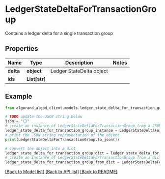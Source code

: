 # LedgerStateDeltaForTransactionGroup

Contains a ledger delta for a single transaction group

## Properties

Name | Type | Description | Notes
------------ | ------------- | ------------- | -------------
**delta** | **object** | Ledger StateDelta object | 
**ids** | **List[str]** |  | 

## Example

```python
from algorand_algod_client.models.ledger_state_delta_for_transaction_group import LedgerStateDeltaForTransactionGroup

# TODO update the JSON string below
json = "{}"
# create an instance of LedgerStateDeltaForTransactionGroup from a JSON string
ledger_state_delta_for_transaction_group_instance = LedgerStateDeltaForTransactionGroup.from_json(json)
# print the JSON string representation of the object
print(LedgerStateDeltaForTransactionGroup.to_json())

# convert the object into a dict
ledger_state_delta_for_transaction_group_dict = ledger_state_delta_for_transaction_group_instance.to_dict()
# create an instance of LedgerStateDeltaForTransactionGroup from a dict
ledger_state_delta_for_transaction_group_from_dict = LedgerStateDeltaForTransactionGroup.from_dict(ledger_state_delta_for_transaction_group_dict)
```
[[Back to Model list]](../README.md#documentation-for-models) [[Back to API list]](../README.md#documentation-for-api-endpoints) [[Back to README]](../README.md)


